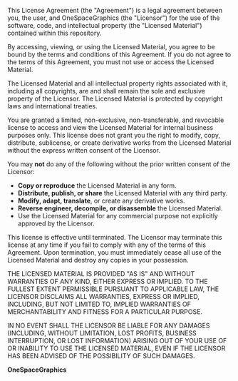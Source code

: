 This License Agreement (the "Agreement") is a legal agreement between you, the user, and OneSpaceGraphics (the "Licensor") for the use of the software, code, and intellectual property (the "Licensed Material") contained within this repository.

By accessing, viewing, or using the Licensed Material, you agree to be bound by the terms and conditions of this Agreement. If you do not agree to the terms of this Agreement, you must not use or access the Licensed Material.

The Licensed Material and all intellectual property rights associated with it, including all copyrights, are and shall remain the sole and exclusive property of the Licensor. The Licensed Material is protected by copyright laws and international treaties.

You are granted a limited, non-exclusive, non-transferable, and revocable license to access and view the Licensed Material for internal business purposes only. This license does not grant you the right to modify, copy, distribute, sublicense, or create derivative works from the Licensed Material without the express written consent of the Licensor.

You may **not** do any of the following without the prior written consent of the Licensor:

* **Copy or reproduce** the Licensed Material in any form.
* **Distribute, publish, or share** the Licensed Material with any third party.
* **Modify, adapt, translate**, or create any derivative works.
* **Reverse engineer, decompile, or disassemble** the Licensed Material.
* Use the Licensed Material for any commercial purpose not explicitly approved by the Licensor.

This license is effective until terminated. The Licensor may terminate this license at any time if you fail to comply with any of the terms of this Agreement. Upon termination, you must immediately cease all use of the Licensed Material and destroy any copies in your possession.

THE LICENSED MATERIAL IS PROVIDED "AS IS" AND WITHOUT WARRANTIES OF ANY KIND, EITHER EXPRESS OR IMPLIED. TO THE FULLEST EXTENT PERMISSIBLE PURSUANT TO APPLICABLE LAW, THE LICENSOR DISCLAIMS ALL WARRANTIES, EXPRESS OR IMPLIED, INCLUDING, BUT NOT LIMITED TO, IMPLIED WARRANTIES OF MERCHANTABILITY AND FITNESS FOR A PARTICULAR PURPOSE.

IN NO EVENT SHALL THE LICENSOR BE LIABLE FOR ANY DAMAGES (INCLUDING, WITHOUT LIMITATION, LOST PROFITS, BUSINESS INTERRUPTION, OR LOST INFORMATION) ARISING OUT OF YOUR USE OF OR INABILITY TO USE THE LICENSED MATERIAL, EVEN IF THE LICENSOR HAS BEEN ADVISED OF THE POSSIBILITY OF SUCH DAMAGES.

**OneSpaceGraphics**
